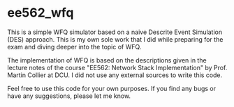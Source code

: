# ee562_wfq

This is a simple WFQ simulator based on a naive Descrite Event Simulation (DES) approach. This is my own sole work that I did
while preparing for the exam and diving deeper into the topic of WFQ.

The implementation of WFQ is based on the descriptions given in the lecture notes of the course "EE562: Network Stack Implementation"
by Prof. Martin Collier at DCU. I did not use any external sources to write this code.

Feel free to use this code for your own purposes. If you find any bugs or have any suggestions, please let me know.
